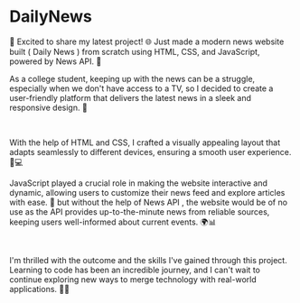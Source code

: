 # DailyNews
🚀 Excited to share my latest project! 🌐 Just made a modern news website built ( Daily News ) from scratch using HTML, CSS, and JavaScript, powered by News API. 📰
<br>


As a college student, keeping up with the news can be a struggle, especially when we don't have access to a TV, so I decided to create a user-friendly platform that delivers the latest news in a sleek and responsive design. 💼

<br>

With the help of HTML and CSS, I crafted a visually appealing layout that adapts seamlessly to different devices, ensuring a smooth user experience. 📱💻
<br>

JavaScript played a crucial role in making the website interactive and dynamic, allowing users to customize their news feed and explore articles with ease. 🔄 but without the help of News API , the website would be of no use as the API provides up-to-the-minute news from reliable sources, keeping users well-informed about current events. 🌍📊

<br>

I'm thrilled with the outcome and the skills I've gained through this project. Learning to code has been an incredible journey, and I can't wait to continue exploring new ways to merge technology with real-world applications. 🚀💡
